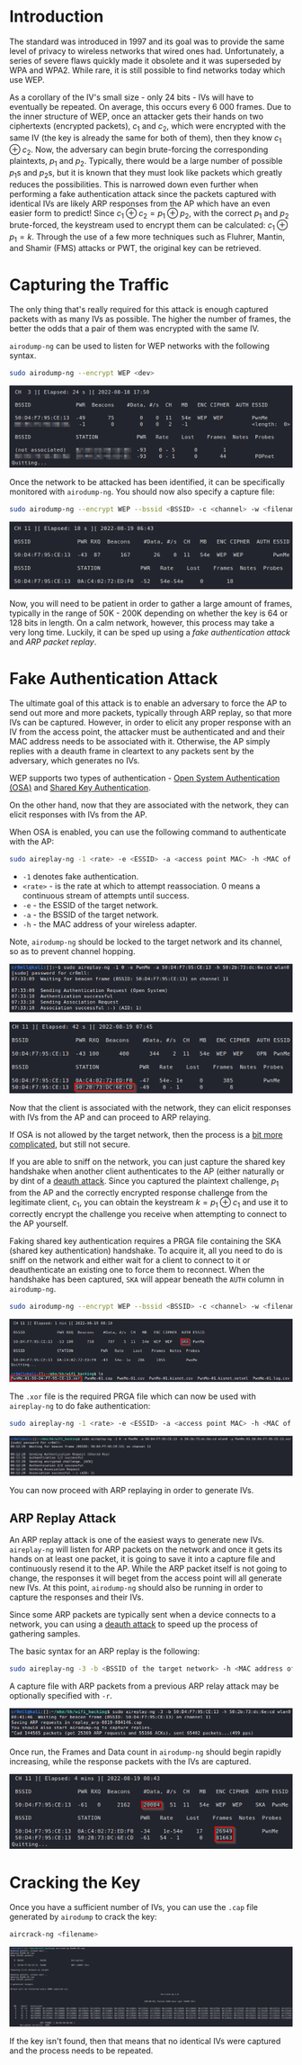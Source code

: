# Introduction

The standard was introduced in 1997 and its goal was to provide the same level of privacy to wireless networks that wired ones had. Unfortunately, a series of severe flaws quickly made it obsolete and it was superseded by WPA and WPA2. While rare, it is still possible to find networks today which use WEP. 

As a corollary of the IV's small size - only 24 bits - IVs will have to eventually be repeated. On average, this occurs every 6 000 frames. Due to the inner structure of WEP, once an attacker gets their hands on two ciphertexts (encrypted packets), $c_1$ and $c_2$, which were encrypted with the same IV (the key is already the same for both of them), then they know $c_1 \oplus c_2$. Now, the adversary can begin brute-forcing the corresponding plaintexts, $p_1$ and $p_2$. Typically, there would be a large number of possible $p_1$s and $p_2$s, but it is known that they must look like packets which greatly reduces the possibilities. This is narrowed down even further when performing a fake authentication attack since the packets captured with identical IVs are likely ARP responses from the AP which have an even easier form to predict! 
 Since $c_1 \oplus c_2 = p_1 \oplus p_2$, with the correct $p_1$ and $p_2$ brute-forced, the keystream used to encrypt them can be calculated: $c_1 \oplus p_1 = k$. Through the use of a few more techniques such as Fluhrer, Mantin, and Shamir (FMS) attacks or PWT, the original key can be retrieved.
 
# Capturing the Traffic
The only thing that's really required for this attack is enough captured packets with as many IVs as possible. The higher the number of frames, the better the odds that a pair of them was encrypted with the same IV.

`airodump-ng` can be used to listen for WEP networks with the following syntax.

```bash
sudo airodump-ng --encrypt WEP <dev>
```

![](res/Images/WEP_airodumpg_monitor_wep_networks.png)

Once the network to be attacked has been identified, it can be specifically monitored with `airodump-ng`. You should now also specify a capture file:

```bash
sudo airodump-ng --encrypt WEP --bssid <BSSID> -c <channel> -w <filename> <dev>
```

![](res/Images/WEP_monitor_specific_network.png)

Now, you will need to be patient in order to gather a large amount of frames, typically in the range of 50K - 200K depending on whether the key is 64 or 128 bits in length. On a calm network, however, this process may take a very long time. Luckily, it can be sped up using a *fake authentication attack* and *ARP packet replay*.

# Fake Authentication Attack

The ultimate goal of this attack is to enable an adversary to force the AP to send out more and more packets, typically through ARP replay, so that more IVs can be captured. However, in order to elicit any proper response with an IV from the access point, the attacker must be authenticated and and their MAC address needs to be associated with it. Otherwise, the AP simply replies with a deauth frame in cleartext to any packets sent by the adversary, which generates no IVs.

WEP supports two types of authentication - [Open System Authentication (OSA)](../../Networking/Protocols/WLAN%20(IEEE%20802.11)/Authentication%20&%20Association.md#open-authentication) and [Shared Key Authentication](../../Networking/Protocols/WLAN%20(IEEE%20802.11)/Authentication%20&%20Association.md#shared-key-authentication). 

On the other hand, now that they are associated with the network, they can elicit responses with IVs from the AP.

When OSA is enabled, you can use the following command to authenticate with the AP:

```bash
sudo aireplay-ng -1 <rate> -e <ESSID> -a <access point MAC> -h <MAC of your wireless adapter> <dev>
```

- `-1` denotes fake authentication.
- `<rate>` - is the rate at which to attempt reassociation. 0 means a continuous stream of attempts until success.
- `-e` - the ESSID of the target network.
- `-a` - the BSSID of the target network.
- `-h` - the MAC address of your wireless adapter.

Note, `airodump-ng` should be locked to the target network and its channel, so as to prevent channel hopping.

![](res/Images/WEP_fake_auth_open_success.png)

![](res/Images/WEP_airodump_fake_auth_open_success.png)

Now that the client is associated with the network, they can elicit responses with IVs from the AP and can proceed to ARP relaying.

If OSA is not allowed by the target network, then the process is a [bit more complicated](../../Networking/Protocols/WLAN%20(IEEE%20802.11)/Authentication%20&%20Association.md#shared-key-authentication), but still not secure.

If you are able to sniff on the network, you can just capture the shared key handshake when another client authenticates to the AP (either naturally or by dint of a [deauth attack](Deauth%20Attack.md). Since you captured the plaintext challenge, $p_1$ from the AP and the correctly encrypted response challenge from the legitimate client, $c_1$, you can obtain the keystream $k = p_1 \oplus c_1$ and use it to correctly encrypt the challenge you receive when attempting to connect to the AP yourself.

Faking shared key authentication requires a PRGA file containing the SKA (shared key authentication) handshake. To acquire it, all you need to do is sniff on the network and either wait for a client to connect to it or deauthenticate an existing one to force them to reconnect. When the handshake has been captured, `SKA` will appear beneath the `AUTH` column in `airodump-ng`.

```bash
sudo airodump-ng --encrypt WEP --bssid <BSSID> -c <channel> -w <filename> <dev>
```

![](res/Images/WEP_capture_ska.png)

The `.xor` file is the required PRGA file which can now be used with `aireplay-ng` to do fake authentication:

```bash
sudo aireplay-ng -1 <rate> -e <ESSID> -a <access point MAC> -h <MAC of your wireless adapter> -y <PRGA file> <dev>
```

![](res/Images/WEP_fake_auth_ska_success.png)

You can now proceed with ARP replaying in order to generate IVs.

## ARP Replay Attack

An ARP replay attack is one of the easiest ways to generate new IVs. `aireplay-ng` will listen for ARP packets on the network and once it gets its hands on at least one packet, it is going to save it into a capture file and continuously resend it to the AP. While the ARP packet itself is not going to change, the responses it will beget from the access point will all generate new IVs. At this point, `airodump-ng` should also be running in order to capture the responses and their IVs. 

Since some ARP packets are typically sent when a device connects to a network, you can using a [deauth attack](Deauth%20Attack.md) to speed up the process of gathering samples.

The basic syntax for an ARP replay is the following:

```bash
sudo aireplay-ng -3 -b <BSSID of the target network> -h <MAC address of your wireless adapter> <dev>
```

A capture file with ARP packets from a previous ARP relay attack may be optionally specified with `-r`.

![](res/Images/WEP_aireplay_arp_replay.png)

Once run, the Frames and Data count in `airodump-ng` should begin rapidly increasing, while the response packets with the IVs are captured.

![](res/Images/WEP_airodump_arp_replay.png)

# Cracking the Key

Once you have a sufficient number of IVs, you can use the `.cap` file generated by `airodump` to crack the key:

```bash
aircrack-ng <filename>
```

![](res/Images/WEP_aircrack_crack_key.png)

If the key isn't found, then that means that no identical IVs were captured and the process needs to be repeated.